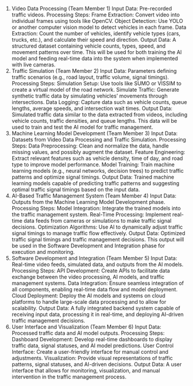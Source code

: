 1. Video Data Processing (Team Member 1)
Input Data: Pre-recorded traffic videos.
Processing Steps:
Frame Extraction: Convert video into individual frames using tools like OpenCV.
Object Detection: Use YOLO or another computer vision model to detect vehicles in each frame.
Data Extraction: Count the number of vehicles, identify vehicle types (cars, trucks, etc.), and calculate their speed and direction.
Output Data: A structured dataset containing vehicle counts, types, speed, and movement patterns over time. This will be used for both training the AI model and feeding real-time data into the system when implemented with live cameras.
2. Traffic Simulation (Team Member 2)
Input Data: Parameters defining traffic scenarios (e.g., road layout, traffic volume, signal timings).
Processing Steps:
Simulation Setup: Use tools like SUMO or VISSIM to create a virtual model of the road network.
Simulate Traffic: Generate synthetic traffic data by simulating vehicles’ movements through intersections.
Data Logging: Capture data such as vehicle counts, queue lengths, average speeds, and intersection wait times.
Output Data: Simulated traffic data similar to the data extracted from videos, including vehicle counts, traffic densities, and queue lengths. This data will be used to train and test the AI model for traffic management.
3. Machine Learning Model Development (Team Member 3)
Input Data: Datasets from Video Data Processing and Traffic Simulation.
Processing Steps:
Data Preprocessing: Clean and normalize the data, handle missing values, and possibly augment the dataset.
Feature Engineering: Extract relevant features such as vehicle density, time of day, and road type to improve model performance.
Model Training: Train machine learning models (e.g., neural networks, decision trees) to predict traffic patterns and optimize signal timings.
Output Data: Trained machine learning models capable of predicting traffic patterns and suggesting optimal traffic signal timings based on the input data.
4. AI-Based Traffic Management System (Team Member 4)
Input Data: Outputs from the Machine Learning Model Development phase.
Processing Steps:
Model Integration: Integrate the trained models into the traffic management system.
Real-Time Processing: Implement real-time data feeds from cameras or simulations to make traffic signal decisions.
Optimization Algorithms: Use AI to dynamically adjust traffic signal timings to manage traffic flow effectively.
Output Data: Optimized traffic signal timings and traffic management decisions. This output will be used in the Software Development and Integration phase for execution and monitoring.
5. Software Development and Integration (Team Member 5)
Input Data: Real-time video feeds, simulated data, and outputs from the AI models.
Processing Steps:
API Development: Create APIs to facilitate data exchange between the video processing, AI models, and traffic management systems.
Data Integration: Ensure seamless integration of all components, enabling real-time data flow and model deployment.
Cloud Deployment: Deploy the AI models and systems on cloud platforms to handle large-scale data processing and to allow for scalability.
Output Data: A fully integrated backend system capable of receiving input data, processing it in real-time, and deploying AI-driven traffic management decisions.
6. User Interface and Visualization (Team Member 6)
Input Data: Processed traffic data and AI model outputs.
Processing Steps:
Dashboard Development: Develop real-time dashboards to display traffic data, signal statuses, and AI model predictions.
User Control Interface: Create a user-friendly interface for manual control and adjustments.
Visualization: Provide visual representations of traffic patterns, signal statuses, and AI-driven decisions.
Output Data: A user interface that allows for monitoring, visualization, and manual intervention in the traffic management process.
